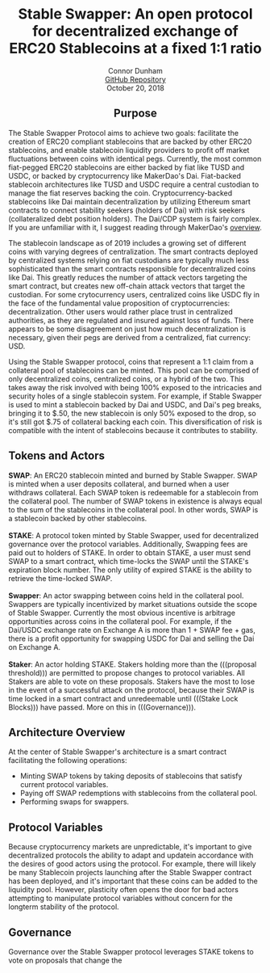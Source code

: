 <div align="center">
	<h1>Stable Swapper: An open protocol for decentralized exchange of ERC20 Stablecoins at a fixed 1:1 ratio</h1>
	Connor Dunham<br>
	<a href="https://github.com/HardForksOverKnives/StableSwapper">GitHub Repository</a><br>
	October 20, 2018
</div>

<h2 align="center">Purpose</h2>
<p>
	The Stable Swapper Protocol aims to achieve two goals: facilitate the creation of ERC20 compliant stablecoins that are backed by other ERC20 stablecoins, and enable stablecoin liquidity providers to profit off market fluctuations between coins with identical pegs. Currently, the most common fiat-pegged ERC20 stablecoins are either backed by fiat like TUSD and USDC, or backed by cryptocurrency like MakerDao's Dai. Fiat-backed stablecoin architectures like TUSD and USDC require a central custodian to manage the fiat reserves backing the coin. Cryptocurrency-backed stablecoins like Dai maintain decentralization by utilizing Ethereum smart contracts to connect stability seekers (holders of Dai) with risk seekers (collateralized debt position holders). The Dai/CDP system is fairly complex. If you are unfamiliar with it, I suggest reading through MakerDao's <a href="https://makerdao.com/whitepaper/">overview</a>.
</p>

<p>
	The stablecoin landscape as of 2019 includes a growing set of different coins with varying degrees of centralization. The smart contracts deployed by centralized systems relying on fiat custodians are typically much less sophisticated than the smart contracts responsible for decentralized coins like Dai. This greatly reduces the number of attack vectors targeting the smart contract, but creates new off-chain attack vectors that target the custodian. For some crytocurrency users, centralized coins like USDC fly in the face of the fundamental value proposition of cryptocurrencies: decentralization. Other users would rather place trust in centralized authorities, as they are regulated and insured against loss of funds. There appears to be some disagreement on just how much decentralization is necessary, given their pegs are derived from a centralized, fiat currency: USD.
</p>

<p>
	Using the Stable Swapper protocol, coins that represent a 1:1 claim from a collateral pool of stablecoins can be minted. This pool can be comprised of only decentralized coins, centralized coins, or a hybrid of the two. This takes away the risk involved with being 100% exposed to the intricacies and security holes of a single stablecoin system. For example, if Stable Swapper is used to mint a stablecoin backed by Dai and USDC, and Dai's peg breaks, bringing it to $.50, the new stablecoin is only 50% exposed to the drop, so it's still got $.75 of collateral backing each coin. This diversification of risk is compatible with the intent of stablecoins because it contributes to stability.
</p>

<h2>Tokens and Actors</h3>
<p>
	<b>SWAP</b>: An ERC20 stablecoin minted and burned by Stable Swapper. SWAP is minted when a user deposits collateral, and burned when a user withdraws collateral. Each SWAP token is redeemable for a stablecoin from the collateral pool. The number of SWAP tokens in existence is always equal to the sum of the stablecoins in the collateral pool. In other words, SWAP is a stablecoin backed by other stablecoins.
	<br><br><b>STAKE</b>: A protocol token minted by Stable Swapper, used for decentralized governance over the protocol variables. Additionally, Swapping fees are paid out to holders of STAKE. In order to obtain STAKE, a user must send SWAP to a smart contract, which time-locks the SWAP until the STAKE's expiration block number. The only utility of expired STAKE is the ability to retrieve the time-locked SWAP.
	<br><br><b>Swapper</b>: An actor swapping between coins held in the collateral pool. Swappers are typically incentivized by market situations outside the scope of Stable Swapper. Currently the most obvious incentive is arbitrage opportunities across coins in the collateral pool. For example, if the Dai/USDC exchange rate on Exchange A is more than 1 + SWAP fee + gas, there is a profit opportunity for swapping USDC for Dai and selling the Dai on Exchange A.
	<br><br><b>Staker</b>: An actor holding STAKE. Stakers holding more than the (((proposal threshold))) are permitted to propose changes to protocol variables. All Stakers are able to vote on these proposals. Stakers have the most to lose in the event of a successful attack on the protocol, because their SWAP is time locked in a smart contract and unredeemable until (((Stake Lock Blocks))) have passed. More on this in (((Governance))).
</p>

<h2>Architecture Overview</h2>
<p>
	At the center of Stable Swapper's architecture is a smart contract facilitating the following operations:
	<ul>
		<li>Minting SWAP tokens by taking deposits of stablecoins that satisfy current protocol variables.</li>
		<li>Paying off SWAP redemptions with stablecoins from the collateral pool.</li>
		<li>Performing swaps for swappers.</li>
	</ul>
</p>

<h2>Protocol Variables</h2>
<p>
	Because cryptocurrency markets are unpredictable, it's important to give decentralized protocols the ability to adapt and updatein accordance with the desires of good actors using the protocol. For example, there will likely be many Stablecoin projects launching after the Stable Swapper contract has been deployed, and it's important that these coins can be added to the liquidity pool. However, plasticity often opens the door for bad actors attempting to manipulate protocol variables without concern for the longterm stability of the protocol.
</p>

<h2>Governance</h2>
<p>
	Governance over the Stable Swapper protocol leverages STAKE tokens to vote on proposals that change the 

